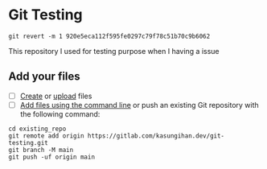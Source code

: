 # Git Testing

`git revert -m 1 920e5eca112f595fe0297c79f78c51b70c9b6062`

This repository I used for testing purpose when I having a issue

## Add your files

- [ ] [Create](https://gitlab.com/-/experiment/new_project_readme_content:08acfb2a51f4832f7102aedb4a43861d?https://docs.gitlab.com/ee/user/project/repository/web_editor.html#create-a-file) or [upload](https://gitlab.com/-/experiment/new_project_readme_content:08acfb2a51f4832f7102aedb4a43861d?https://docs.gitlab.com/ee/user/project/repository/web_editor.html#upload-a-file) files
- [ ] [Add files using the command line](https://gitlab.com/-/experiment/new_project_readme_content:08acfb2a51f4832f7102aedb4a43861d?https://docs.gitlab.com/ee/gitlab-basics/add-file.html#add-a-file-using-the-command-line) or push an existing Git repository with the following command:

```
cd existing_repo
git remote add origin https://gitlab.com/kasungihan.dev/git-testing.git
git branch -M main
git push -uf origin main
```
